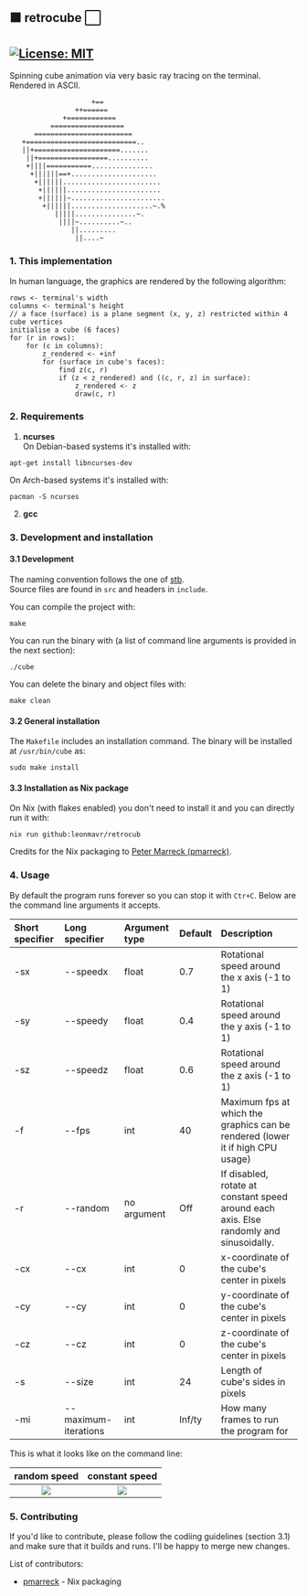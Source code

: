 ## :black_large_square: retrocube :white_large_square: 

[![License: MIT](https://img.shields.io/badge/License-MIT-yellow.svg)](https://opensource.org/licenses/MIT)  
---
Spinning cube animation via very basic ray tracing on the terminal. Rendered in ASCII.
```
                    +==
                ++======
             +============
          ==================
      ========================
   +===========================..
   ||+=====================.......
    ||+=================..........
    +||||===========...............
     +||||||==+.....................
      +||||||........................
       +||||||.......................
       +||||||~.......................
        +||||||....................~.%
           |||||...............~.
            ||||~..........~..
               ||.........
                ||....~

```

### 1. This implementation

In human language, the graphics are rendered by the following algorithm:
```
rows <- terminal's width
columns <- terminal's height
// a face (surface) is a plane segment (x, y, z) restricted within 4 cube vertices
initialise a cube (6 faces)
for (r in rows):
    for (c in columns):
        z_rendered <- +inf
        for (surface in cube's faces):
            find z(c, r)
            if (z < z_rendered) and ((c, r, z) in surface):
                z_rendered <- z
                draw(c, r)
```

### 2. Requirements

1. **ncurses**  
On Debian-based systems it's installed with:
```
apt-get install libncurses-dev
```
On Arch-based systems it's installed with:
```
pacman -S ncurses
```
2. **gcc**

### 3. Development and installation

#### 3.1 Development

The naming convention follows the one of [stb](https://github.com/nothings/stb).  
Source files are found in `src` and headers in `include`.

You can compile the project with:
```
make
```
You can run the binary with (a list of command line arguments is provided in the next section):
```
./cube
```
You can delete the binary and object files with:
```
make clean
```

#### 3.2 General installation

The `Makefile` includes an installation command. The binary will be installed at `/usr/bin/cube` as:
```
sudo make install
```

#### 3.3 Installation as Nix package

On Nix (with flakes enabled) you don't need to install it and you can directly run it with:
```
nix run github:leonmavr/retrocub
```
Credits for the Nix packaging to [Peter Marreck (pmarreck)](https://github.com/pmarreck).

### 4. Usage

By default the program runs forever so you can stop it with `Ctr+C`. Below are the command line arguments it accepts.


| Short specifier | Long specifier            | Argument type | Default | Description                                                                              |
|:--------------- |:--------------------------|:--------------|:--------|:-----------------------------------------------------------------------------------------|
| -sx             | --speedx                  | float         | 0.7     |Rotational speed around the x axis (-1 to 1)                                              |   
| -sy             | --speedy                  | float         | 0.4     |Rotational speed around the y axis (-1 to 1)                                              |   
| -sz             | --speedz                  | float         | 0.6     |Rotational speed around the z axis (-1 to 1)                                              |   
| -f              | --fps                     | int           | 40      |Maximum fps at which the graphics can be rendered (lower it if high CPU usage)            |   
| -r              | --random                  | no argument   | Off     |If disabled, rotate at constant speed around each axis. Else randomly and sinusoidally.   |   
| -cx             | --cx                      | int           | 0       |x-coordinate of the cube's center in pixels                                               |   
| -cy             | --cy                      | int           | 0       |y-coordinate of the cube's center in pixels                                               |   
| -cz             | --cz                      | int           | 0       |z-coordinate of the cube's center in pixels                                               |   
| -s              | --size                    | int           | 24      |Length of cube's sides in pixels                                                          |   
| -mi             | --maximum-iterations      | int           | Inf/ty  |How many frames to run the program for                                                    |   

This is what it looks like on the command line:

random speed | constant speed
:-------------------------:|:-------------------------:
![](https://github.com/leonmavr/retrocube/blob/master/assets/demo_constant.gif?raw=true)  |  ![](https://raw.githubusercontent.com/leonmavr/retrocube/master/assets/demo_random.gif)


### 5. Contributing

If you'd like to contribute, please follow the codiing guidelines (section 3.1) and make sure that it builds and runs.
I'll be happy to merge new changes.  

List of contributors:
* [pmarreck](https://github.com/pmarreck) - Nix packaging

